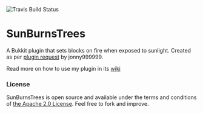 ![Travis Build Status](https://travis-ci.org/ArdiMaster/SunBurnsTrees.svg?branch=master)
# SunBurnsTrees
A Bukkit plugin that sets blocks on fire when exposed to sunlight. Created as per [plugin request](https://bukkit.org/threads/sun-burns-trees.398756) by jonny999999.

Read more on how to use my plugin in its [wiki](https://github.com/ArdiMaster/SunBurnsTrees/wiki)

### License
SunBurnsTrees is open source and available under the terms and conditions of [the Apache 2.0 License](https://github.com/ArdiMaster/SunBurnsTrees/blob/master/LICENSE).
Feel free to fork and improve.
